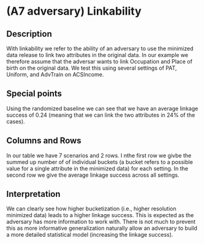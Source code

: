 # (A7 adversary) Linkability

## Description

With linkability we refer to the ability of an adversary to use the minimized data release to link two attributes in the original data. In our example we therefore assume that the adversar wants to link Occupation and Place of birth on the original data. We test this using several settings of PAT, Uniform, and AdvTrain on ACSIncome.

## Special points

Using the randomized baseline we can see that we have an average linkage success of $0.24$ (meaning that we can link the two attributes in $24\%$ of the cases).

## Columns and Rows

In our table we have 7 scenarios and 2 rows. I nthe first row we givbe the summed up number of of individual buckets (a bucket refers to a possible value for a single attribute in the minimized data) for each setting. In the second row we give the average linkage success across all settings.

## Interpretation

We can clearly see how higher bucketization (i.e., higher resolution minimized data) leads to a higher linkage success. This is expected as the adversary has more information to work with. There is not much to prevent this as more informative generalization naturally allow an adversary to build a more detailed statistical model (increasing the linkage success).
